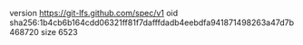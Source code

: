 version https://git-lfs.github.com/spec/v1
oid sha256:1b4cb6b164cdd06321ff81f7dafffdadb4eebdfa941871498263a47d7b468720
size 6523
